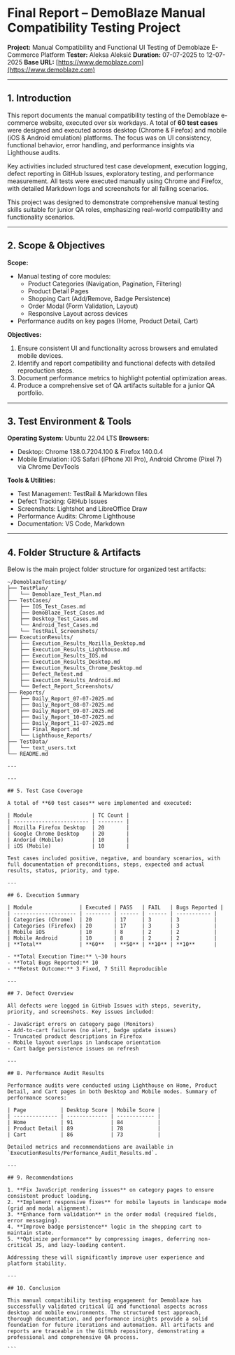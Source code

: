 # Final Report – DemoBlaze Manual Compatibility Testing Project

**Project:** Manual Compatibility and Functional UI Testing of Demoblaze E-Commerce Platform
**Tester:** Aleksa Aleksić
**Duration:** 07-07-2025 to 12-07-2025
**Base URL:** [https://www.demoblaze.com](https://www.demoblaze.com)

---

## 1. Introduction

This report documents the manual compatibility testing of the Demoblaze e-commerce website, executed over six workdays. A total of **60 test cases** were designed and executed across desktop (Chrome & Firefox) and mobile (iOS & Android emulation) platforms. The focus was on UI consistency, functional behavior, error handling, and performance insights via Lighthouse audits.

Key activities included structured test case development, execution logging, defect reporting in GitHub Issues, exploratory testing, and performance measurement. All tests were executed manually using Chrome and Firefox, with detailed Markdown logs and screenshots for all failing scenarios.

This project was designed to demonstrate comprehensive manual testing skills suitable for junior QA roles, emphasizing real-world compatibility and functionality scenarios.

---

## 2. Scope & Objectives

**Scope:**

- Manual testing of core modules:
  - Product Categories (Navigation, Pagination, Filtering)
  - Product Detail Pages
  - Shopping Cart (Add/Remove, Badge Persistence)
  - Order Modal (Form Validation, Layout)
  - Responsive Layout across devices
- Performance audits on key pages (Home, Product Detail, Cart)

**Objectives:**

1. Ensure consistent UI and functionality across browsers and emulated mobile devices.
2. Identify and report compatibility and functional defects with detailed reproduction steps.
3. Document performance metrics to highlight potential optimization areas.
4. Produce a comprehensive set of QA artifacts suitable for a junior QA portfolio.

---

## 3. Test Environment & Tools

**Operating System:**  Ubuntu 22.04 LTS
**Browsers:**

- Desktop: Chrome 138.0.7204.100 & Firefox 140.0.4
- Mobile Emulation: iOS Safari (iPhone XII Pro), Android Chrome (Pixel 7) via Chrome DevTools

**Tools & Utilities:**

- Test Management: TestRail & Markdown files
- Defect Tracking: GitHub Issues
- Screenshots: Lightshot and LibreOffice Draw
- Performance Audits: Chrome Lighthouse
- Documentation: VS Code, Markdown

---

## 4. Folder Structure & Artifacts

Below is the main project folder structure for organized test artifacts:

````
~/DemoblazeTesting/
├── TestPlan/
│   └── Demoblaze_Test_Plan.md
├── TestCases/
│   ├── IOS_Test_Cases.md
│   ├── DemoBlaze_Test_Cases.md
│   ├── Desktop_Test_Cases.md
│   └── Android_Test_Cases.md
│   └── TestRail_Screenshots/
├── ExecutionResults/
│   ├── Execution_Results_Mozilla_Desktop.md
│   ├── Execution_Results_Lighthouse.md
│   ├── Execution_Results_IOS.md
│   ├── Execution_Results_Desktop.md
│   ├── Execution_Results_Chrome_Desktop.md
│   ├── Defect_Retest.md
│   ├── Execution_Results_Android.md
│   └── Defect_Report_Screenshots/
├── Reports/
│   ├── Daily_Report_07-07-2025.md
│   ├── Daily_Report_08-07-2025.md
│   ├── Daily_Report_09-07-2025.md
│   ├── Daily_Report_10-07-2025.md
│   ├── Daily_Report_11-07-2025.md
│   ├── Final_Report.md
│   └── Lighthouse_Reports/
├── TestData/
│   └── text_users.txt
└── README.md  

---

---

## 5. Test Case Coverage

A total of **60 test cases** were implemented and executed:

| Module                   | TC Count |
| ------------------------ | -------- |
| Mozilla Firefox Desktop  | 20       |
| Google Chrome Desktop    | 20       |
| Andorid (Mobile)         | 10       |
| iOS (Mobile)             | 10       |

Test cases included positive, negative, and boundary scenarios, with full documentation of preconditions, steps, expected and actual results, status, priority, and type.

---

## 6. Execution Summary

| Module               | Executed | PASS   | FAIL   | Bugs Reported |
| -------------------- | -------- | ------ | ------ | ----------- |
| Categories (Chrome)  | 20       | 17     | 3      | 3           |
| Categories (Firefox) | 20       | 17     | 3      | 3           |
| Mobile iOS           | 10       | 8      | 2      | 2           |
| Mobile Android       | 10       | 8      | 2      | 2           |
| **Total**            | **60**   | **50** | **10** | **10**      |

- **Total Execution Time:** \~30 hours
- **Total Bugs Reported:** 10
- **Retest Outcome:** 3 Fixed, 7 Still Reproducible

---

## 7. Defect Overview

All defects were logged in GitHub Issues with steps, severity, priority, and screenshots. Key issues included:

- JavaScript errors on category page (Monitors)
- Add-to-cart failures (no alert, badge update issues)
- Truncated product descriptions in Firefox
- Mobile layout overlaps in landscape orientation
- Cart badge persistence issues on refresh

---

## 8. Performance Audit Results

Performance audits were conducted using Lighthouse on Home, Product Detail, and Cart pages in both Desktop and Mobile modes. Summary of performance scores:

| Page           | Desktop Score | Mobile Score |
| -------------- | ------------- | ------------ |
| Home           | 91            | 84           |
| Product Detail | 89            | 78           |
| Cart           | 86            | 73           |

Detailed metrics and recommendations are available in `ExecutionResults/Performance_Audit_Results.md`.

---

## 9. Recommendations

1. **Fix JavaScript rendering issues** on category pages to ensure consistent product loading.
2. **Implement responsive fixes** for mobile layouts in landscape mode (grid and modal alignment).
3. **Enhance form validation** in the order modal (required fields, error messaging).
4. **Improve badge persistence** logic in the shopping cart to maintain state.
5. **Optimize performance** by compressing images, deferring non-critical JS, and lazy-loading content.

Addressing these will significantly improve user experience and platform stability.

---

## 10. Conclusion

This manual compatibility testing engagement for Demoblaze has successfully validated critical UI and functional aspects across desktop and mobile environments. The structured test approach, thorough documentation, and performance insights provide a solid foundation for future iterations and automation. All artifacts and reports are traceable in the GitHub repository, demonstrating a professional and comprehensive QA process.

```